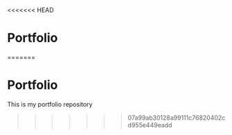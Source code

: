 <<<<<<< HEAD
# Portfolio
=======
# Portfolio
This is my portfolio repository
>>>>>>> 07a99ab30128a99111c76820402cd955e449eadd
